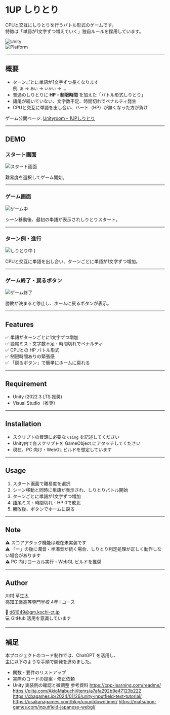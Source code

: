 # 1UP しりとり

CPUと交互にしりとりを行うバトル形式のゲームです。  
特徴は「単語が1文字ずつ増えていく」独自ルールを採用しています。

![Unity](https://img.shields.io/badge/Unity-2022.3%20LTS-blue)  
![Platform](https://img.shields.io/badge/Platform-PC%20%7C%20WebGL-green)  

---

## 概要

- ターンごとに単語が1文字ずつ長くなります  
  例: `あ` → `あい` → `いかい` → ...  
- 普通のしりとりに **HP・制限時間** を加えた「バトル形式しりとり」  
- 語尾が続いていない、文字数不足、時間切れでペナルティ発生  
- CPUと交互に単語を出し合い、ハート（HP）が無くなった方が負け  

ゲーム公開ページ: [Unityroom - 1UPしりとり](https://unityroom.com/games/1up_shiritori)

---

## DEMO

### スタート画面
![スタート画面](https://github.com/user-attachments/assets/5128d9a3-598c-47b7-9529-b2a959b3947e)

難易度を選択してゲーム開始。

---

### ゲーム画面
![ゲーム中](https://github.com/user-attachments/assets/84ccc5b9-eb90-402e-96f2-8673c0703301)

シーン移動後、最初の単語が表示されしりとりスタート。

---

### ターン例・進行
![しりとり中](https://github.com/user-attachments/assets/ecbb3d51-ee29-451b-ba27-97fb142eafa7)
)

CPUと交互に単語を出し合い、ターンごとに単語が1文字ずつ増加。

---

### ゲーム終了・戻るボタン
![ゲーム終了](https://github.com/user-attachments/assets/5f22c8f3-f078-4f10-9794-85c2ec99c00b)

勝敗が決まると停止し、ホームに戻るボタンが表示。

---

## Features

✅ 単語がターンごとに1文字ずつ増加  
✅ 語尾ミス・文字数不足・時間切れでペナルティ  
✅ CPUとの HP バトル形式  
✅ 制限時間ありの緊張感  
✅ 「戻るボタン」で簡単にホームに戻れる  

---

## Requirement

- Unity (2022.3 LTS 推奨)  
- Visual Studio（推奨）  

---

## Installation

- スクリプトの冒頭に必要な `using` を記述してください  
- Unity内で各スクリプトを GameObject にアタッチしてください  
- 現在、PC 向け・WebGL ビルドを想定しています  

---

## Usage

1. スタート画面で難易度を選択  
2. シーン移動と同時に単語が表示され、しりとりバトル開始  
3. ターンごとに単語が1文字ずつ増加  
4. 語尾ミス・時間切れ・HP 0で敗北  
5. 勝敗後、ボタンでホームに戻る  

---

## Note

⚠ スコアアタック機能は現在未実装です  
⚠ 「ー」の後に濁音・半濁音が続く場合、しりとり判定処理が正しく動作しない場合があります  
⚠ PC 向けローカル実行・WebGL ビルドを推奨  

---

## Author

川村 草生太  
高知工業高等専門学校 4年 I コース  

📧 d61049@gm.kochi-ct.jp  
💻 GitHub 活用を意識しています  

---

## 補足

本プロジェクトのコード制作では、ChatGPT を活用し、  
主に以下のような手順で開発を進めました。

- 関数・要件のリストアップ  
- 実際のコードの提案・修正依頼  
- Unity 実装例の確認と微調整
参考資料
https://cpp-learning.com/readme/
https://qiita.com/AkioMabuchi/items/a7afa292b9e47123b222
https://cbagames.jp/2024/01/26/unity-inputfield-text-tutorial/
https://osakanagames.com/blog/countdowntimer/
https://matsubon-games.com/inputfield-japanese-webgl/

